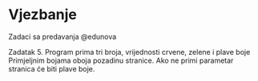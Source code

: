# Vjezbanje
Zadaci sa predavanja @edunova

Zadatak 5. Program prima tri broja, vrijednosti crvene, zelene i plave boje
Primjeljnim bojama oboja pozadinu stranice. Ako ne primi parametar stranica će biti plave boje.
